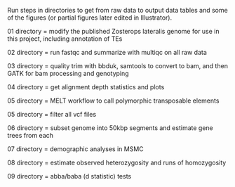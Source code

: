 
Run steps in directories to get from raw data to output data tables and some of the figures (or partial figures later edited in Illustrator).

01 directory = modify the published Zosterops lateralis genome for use in this project, including annotation of TEs

02 directory = run fastqc and summarize with multiqc on all raw data

03 directory = quality trim with bbduk, samtools to convert to bam, and then GATK for bam processing and genotyping

04 directory = get alignment depth statistics and plots

05 directory = MELT workflow to call polymorphic transposable elements

05 directory = filter all vcf files

06 directory = subset genome into 50kbp segments and estimate gene trees from each

07 directory = demographic analyses in MSMC

08 directory = estimate observed heterozygosity and runs of homozygosity

09 directory = abba/baba (d statistic) tests
